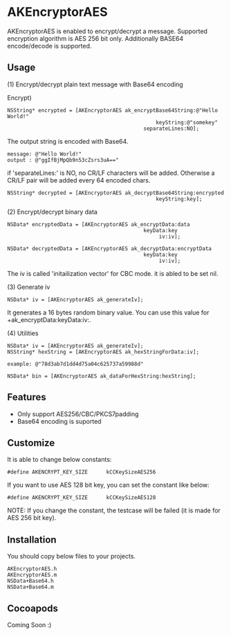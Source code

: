 AKEncryptorAES
=============================

AKEncryptorAES is enabled to encrypt/decrypt a message. Supported encryption algorithm is AES 256 bit only. Additionally BASE64 encode/decode is supported.

Usage
-----

(1) Encrypt/decrypt plain text message with Base64 encoding

Encrypt)

	NSString* encrypted = [AKEncryptorAES ak_encryptBase64String:@"Hello World!"
											        keyString:@"somekey"
												separateLines:NO];

The output string is encoded with Base64.

	message: @"Hello World!"
	output : @"ggIfBjMpQb9n53cZsrs3uA=="
  
if 'separateLines:' is NO, no CR/LF characters will be added.
Otherwise a CR/LF pair will be added every 64 encoded chars.

	NSString* decrypted = [AKEncryptorAES ak_decryptBase64String:encrypted
											        keyString:key];


(2) Encrypt/decrypt binary data

	NSData* encryptedData = [AKEncryptorAES ak_encryptData:data
											    keyData:key
												     iv:iv];
	
	NSData* decryptedData = [AKEncryptorAES ak_decryptData:encryptData
											    keyData:key
												     iv:iv];

The iv is called 'initailization vector' for CBC mode. it is abled to be set nil.


(3) Generate iv

	NSData* iv = [AKEncryptorAES ak_generateIv];

It generates a 16 bytes random binary value. You can use this value for +ak_encryptData:keyData:iv:.


(4) Utilities

	NSData* iv = [AKEncryptorAES ak_generateIv];
	NSString* hexString = [AKEncryptorAES ak_hexStringForData:iv];

	example: @"78d3ab7d1dd4d75a04c625737a59988d"

	NSData* bin = [AKEncryptorAES ak_dataForHexString:hexString];
  
  Features
--------
- Only support AES256/CBC/PKCS7padding
- Base64 encoding is suported


Customize
---------

It is able to change below constants:

	#define AKENCRYPT_KEY_SIZE      kCCKeySizeAES256

If you want to use AES 128 bit key, you can set the constant like below:

	#define AKENCRYPT_KEY_SIZE      kCCKeySizeAES128

NOTE: If you change the constant, the testcase will be failed (it is made for AES 256 bit key).


Installation
-----------

You should copy below files to your projects.

	AKEncryptorAES.h
	AKEncryptorAES.m
	NSData+Base64.h
	NSData+Base64.m

Cocoapods
-----------

Coming Soon :)

                              

                        

